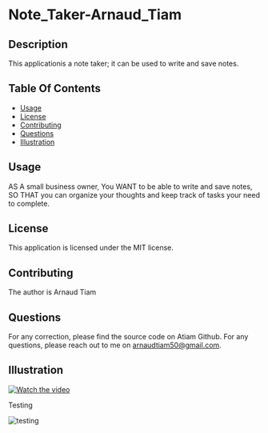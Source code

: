 # Note_Taker-Arnaud_Tiam

## Description
This applicationis a note taker; it can be used to write and save notes.

## Table Of Contents
- [Usage](#usage)
- [License](#license)
- [Contributing](#contributing)
- [Questions](#questions)
- [Illustration](#illustration)

## Usage
AS A small business owner,
You WANT to be able to write and save notes,
SO THAT you can organize your thoughts and keep track of tasks your need to complete.

## License
This application is licensed under the MIT license.

## Contributing
The author is Arnaud Tiam


## Questions
For any correction, please find the source code on Atiam Github. For any questions, please reach out to me on arnaudtiam50@gmail.com.


## Illustration

[![Watch the video](https://github.com/Atiam/Note_Taker-Arnaud_Tiam-/blob/main/assets/images/Video-image.png)](https://drive.google.com/file/d/1whYucCByPkpfI4II8WnndpXwhHBRwcgc/view)

Testing

![testing](https://github.com/Atiam/Note_Taker-Arnaud_Tiam-/blob/main/assets/images/note_taker-image-1.png)

